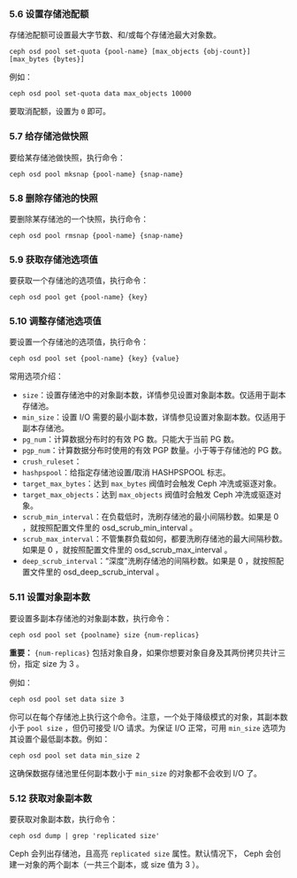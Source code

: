 ### 5.6 设置存储池配额

存储池配额可设置最大字节数、和/或每个存储池最大对象数。

```
ceph osd pool set-quota {pool-name} [max_objects {obj-count}] [max_bytes {bytes}]

```

例如：

```
ceph osd pool set-quota data max_objects 10000

```

要取消配额，设置为 `0` 即可。

### 5.7 给存储池做快照

要给某存储池做快照，执行命令：

```
ceph osd pool mksnap {pool-name} {snap-name}

```

### 5.8 删除存储池的快照

要删除某存储池的一个快照，执行命令：

```
ceph osd pool rmsnap {pool-name} {snap-name}

```

### 5.9 获取存储池选项值

要获取一个存储池的选项值，执行命令：

```
ceph osd pool get {pool-name} {key}

```

### 5.10 调整存储池选项值

要设置一个存储池的选项值，执行命令：

```
ceph osd pool set {pool-name} {key} {value}

```

常用选项介绍：

- `size`：设置存储池中的对象副本数，详情参见设置对象副本数。仅适用于副本存储池。
- `min_size`：设置 I/O 需要的最小副本数，详情参见设置对象副本数。仅适用于副本存储池。
- `pg_num`：计算数据分布时的有效 PG 数。只能大于当前 PG 数。
- `pgp_num`：计算数据分布时使用的有效 PGP 数量。小于等于存储池的 PG 数。
- `crush_ruleset`：
- `hashpspool`：给指定存储池设置/取消 HASHPSPOOL 标志。
- `target_max_bytes`：达到 `max_bytes` 阀值时会触发 Ceph 冲洗或驱逐对象。
- `target_max_objects`：达到 `max_objects` 阀值时会触发 Ceph 冲洗或驱逐对象。
- `scrub_min_interval`：在负载低时，洗刷存储池的最小间隔秒数。如果是 0 ，就按照配置文件里的 osd_scrub_min_interval 。
- `scrub_max_interval`：不管集群负载如何，都要洗刷存储池的最大间隔秒数。如果是 0 ，就按照配置文件里的 osd_scrub_max_interval 。
- `deep_scrub_interval`：“深度”洗刷存储池的间隔秒数。如果是 0 ，就按照配置文件里的 osd_deep_scrub_interval 。

### 5.11 设置对象副本数

要设置多副本存储池的对象副本数，执行命令：

```
ceph osd pool set {poolname} size {num-replicas}

```

**重要：** `{num-replicas}` 包括对象自身，如果你想要对象自身及其两份拷贝共计三份，指定 size 为 3 。

例如：

```
ceph osd pool set data size 3

```

你可以在每个存储池上执行这个命令。注意，一个处于降级模式的对象，其副本数小于 `pool size` ，但仍可接受 I/O 请求。为保证 I/O 正常，可用 `min_size` 选项为其设置个最低副本数。例如：

```
ceph osd pool set data min_size 2

```

这确保数据存储池里任何副本数小于 `min_size` 的对象都不会收到 I/O 了。

### 5.12 获取对象副本数

要获取对象副本数，执行命令：

```
ceph osd dump | grep 'replicated size'
```

Ceph 会列出存储池，且高亮 `replicated size` 属性。默认情况下， Ceph 会创建一对象的两个副本（一共三个副本，或 size 值为 3 ）。